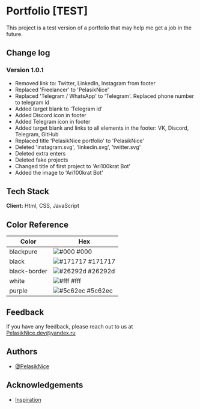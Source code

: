 # Portfolio [TEST]

This project is a test version of a portfolio that may help me get a job in the future.

## Change log

### Version 1.0.1

- Removed link to: Twitter, LinkedIn, Instagram from footer
- Replaced 'Freelancer' to 'PelasikNice'
- Replaced 'Telegram / WhatsApp' to 'Telegram'. Replaced phone number to telegram id
- Added target blank to 'Telegram id'
- Added Discord icon in footer
- Added Telegram icon in footer
- Added target blank and links to all elements in the footer: VK, Discord, Telegram, GitHub
- Replaced title 'PelasikNice portfolio' to 'PelasikNice'
- Deleted 'instagram.svg', 'linkedin.svg', 'twitter.svg'
- Deleted extra enters
- Deleted fake projects
- Changed title of first project to 'Ari100krat Bot'
- Added the image to 'Ari100krat Bot'

## Tech Stack

**Client:** Html, CSS, JavaScript

## Color Reference

| Color        | Hex                                                              |
| ------------ | ---------------------------------------------------------------- |
| blackpure    | ![#000](https://via.placeholder.com/10/000?text=+) #000          |
| black        | ![#171717](https://via.placeholder.com/10/171717?text=+) #171717 |
| black-border | ![#26292d](https://via.placeholder.com/10/26292d?text=+) #26292d |
| white        | ![#fff](https://via.placeholder.com/10/fff?text=+) #fff          |
| purple       | ![#5c62ec](https://via.placeholder.com/10/5c62ec?text=+) #5c62ec |

## Feedback

If you have any feedback, please reach out to us at PelasikNice.dev@yandex.ru

## Authors

- [@PelasikNice](https://www.github.com/PelasikNice)

## Acknowledgements

- [Inspiration](https://t.me/ErenKitoLi)
